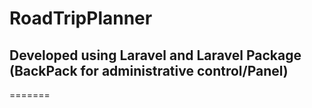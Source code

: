 # RoadTripPlanner

## Developed using Laravel and Laravel Package (BackPack for administrative control/Panel)
=======
